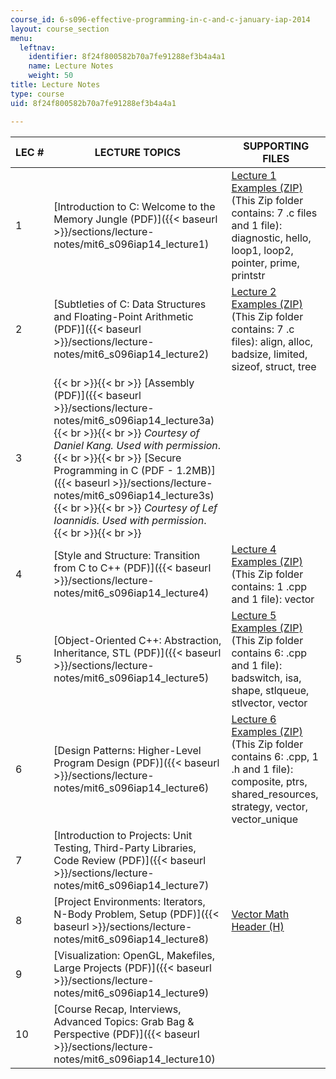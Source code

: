 ```yaml
---
course_id: 6-s096-effective-programming-in-c-and-c-january-iap-2014
layout: course_section
menu:
  leftnav:
    identifier: 8f24f800582b70a7fe91288ef3b4a4a1
    name: Lecture Notes
    weight: 50
title: Lecture Notes
type: course
uid: 8f24f800582b70a7fe91288ef3b4a4a1

---
```


| LEC # | LECTURE TOPICS | SUPPORTING FILES |
| --- | --- | --- |
| 1 | [Introduction to C: Welcome to the Memory Jungle (PDF)]({{< baseurl >}}/sections/lecture-notes/mit6_s096iap14_lecture1) | [Lecture 1 Examples (ZIP)](/coursemedia/6-s096-effective-programming-in-c-and-c-january-iap-2014/a67217a0d0b0d0e9a627542e1d7d6bbb_lecture01-examples.zip) (This Zip folder contains: 7 .c files and 1 file): diagnostic, hello, loop1, loop2, pointer, prime, printstr |
| 2 | [Subtleties of C: Data Structures and Floating-Point Arithmetic (PDF)]({{< baseurl >}}/sections/lecture-notes/mit6_s096iap14_lecture2) | [Lecture 2 Examples (ZIP)](/coursemedia/6-s096-effective-programming-in-c-and-c-january-iap-2014/db4460b240cd15152bc0f62f45b2e883_lecture02-examples.zip) (This Zip folder contains: 7 .c files): align, alloc, badsize, limited, sizeof, struct, tree |
| 3 |  {{< br >}}{{< br >}} [Assembly (PDF)]({{< baseurl >}}/sections/lecture-notes/mit6_s096iap14_lecture3a) {{< br >}}{{< br >}} _Courtesy of Daniel Kang. Used with permission_. {{< br >}}{{< br >}} [Secure Programming in C (PDF - 1.2MB)]({{< baseurl >}}/sections/lecture-notes/mit6_s096iap14_lecture3s) {{< br >}}{{< br >}} _Courtesy of Lef Ioannidis. Used with permission_. {{< br >}}{{< br >}}  | &nbsp; |
| 4 | [Style and Structure: Transition from C to C++ (PDF)]({{< baseurl >}}/sections/lecture-notes/mit6_s096iap14_lecture4) | [Lecture 4 Examples (ZIP)](/coursemedia/6-s096-effective-programming-in-c-and-c-january-iap-2014/e1e8c457a57bae34a643bcb94ec1130a_lecture04-examples.zip) (This Zip folder contains: 1 .cpp and 1 file): vector |
| 5 | [Object-Oriented C++: Abstraction, Inheritance, STL (PDF)]({{< baseurl >}}/sections/lecture-notes/mit6_s096iap14_lecture5) | [Lecture 5 Examples (ZIP)](/coursemedia/6-s096-effective-programming-in-c-and-c-january-iap-2014/4709f5309d25770364d9227b47dc1843_lecture05-examples.zip) (This Zip folder contains 6: .cpp and 1 file): badswitch, isa, shape, stlqueue, stlvector, vector |
| 6 | [Design Patterns: Higher-Level Program Design (PDF)]({{< baseurl >}}/sections/lecture-notes/mit6_s096iap14_lecture6) | [Lecture 6 Examples (ZIP)](/coursemedia/6-s096-effective-programming-in-c-and-c-january-iap-2014/594738db468a0c145409ece8f8448b76_lecture06-examples.zip) (This Zip folder contains 6: .cpp, 1 .h and 1 file): composite, ptrs, shared\_resources, strategy, vector, vector\_unique |
| 7 | [Introduction to Projects: Unit Testing, Third-Party Libraries, Code Review (PDF)]({{< baseurl >}}/sections/lecture-notes/mit6_s096iap14_lecture7) | &nbsp; |
| 8 | [Project Environments: Iterators, N-Body Problem, Setup (PDF)]({{< baseurl >}}/sections/lecture-notes/mit6_s096iap14_lecture8) | [Vector Math Header (H)](/coursemedia/6-s096-effective-programming-in-c-and-c-january-iap-2014/ae55af63c7af7cc76e0c4253177af878_Vector3.h) |
| 9 | [Visualization: OpenGL, Makefiles, Large Projects (PDF)]({{< baseurl >}}/sections/lecture-notes/mit6_s096iap14_lecture9) | &nbsp; |
| 10 | [Course Recap, Interviews, Advanced Topics: Grab Bag & Perspective (PDF)]({{< baseurl >}}/sections/lecture-notes/mit6_s096iap14_lecture10) |